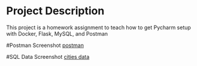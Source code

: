 # Project Description
This project is a homework assignment to teach how to get Pycharm setup with Docker, Flask, MySQL, and Postman

#Postman Screenshot
[postman](screenshots/postman.png)

#SQL Data Screenshot
[cities data](screenshots/query.png)

